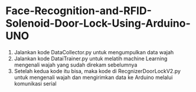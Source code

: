 # Face-Recognition-and-RFID-Solenoid-Door-Lock-Using-Arduino-UNO
1. Jalankan kode DataCollector.py untuk mengumpulkan data wajah
2. Jalankan kode DataiTrainer.py untuk melatih machine Learning mengenali wajah yang sudah direkam sebelumnya
3. Setelah kedua kode itu bisa, maka kode di RecgnizerDoorLockV2.py untuk mengenali wajah dan mengirimkan data ke Arduino melalui komunikasi serial
